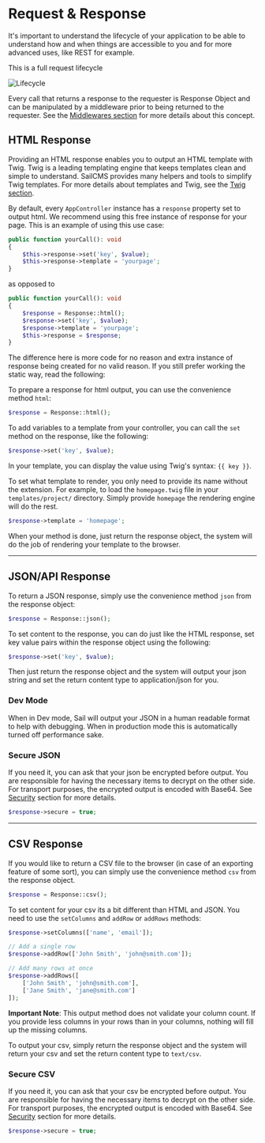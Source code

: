 # Request & Response <Badge type="tip" text="3.0.0" />

It's important to understand the lifecycle of your application to be able to understand how and when things are accessible
to you and for more advanced uses, like REST for example.

This is a full request lifecycle

![Lifecycle](/lifecycle.jpg)

Every call that returns a response to the requester is Response Object and can be manipulated by a middleware prior to
being returned to the requester. See the [Middlewares section](/extending-sailcms/middleware) for more details about 
this concept.

## HTML Response

Providing an HTML response enables you to output an HTML template with Twig. Twig is a leading templating engine that
keeps templates clean and simple to understand. SailCMS provides many helpers and tools to simplify Twig templates. 
For more details about templates and Twig, see the [Twig section](/connectivity/html).

By default, every `AppController` instance has a `response` property set to output html. We recommend using this free
instance of response for your page. This is an example of using this use case:

```php
public function yourCall(): void
{
    $this->response->set('key', $value);
    $this->response->template = 'yourpage';
}
```

as opposed to

```php
public function yourCall(): void
{
    $response = Response::html();
    $response->set('key', $value);
    $response->template = 'yourpage';
    $this->response = $response;
}
```

The difference here is more code for no reason and extra instance of response being created for no valid reason.
If you still prefer working the static way, read the following:

To prepare a response for html output, you can use the convenience method `html`:

```php
$response = Response::html();
```

To add variables to a template from your controller, you can call the `set` method on the response, like the following:

```php
$response->set('key', $value);
```

In your template, you can display the value using Twig's syntax: <code v-pre>{{ key }}</code>.

To set what template to render, you only need to provide its name without the extension. For example, to load the
`homepage.twig` file in your `templates/project/` directory. Simply provide `homepage` the rendering engine will do the
rest.

```php
$response->template = 'homepage';
```

When your method is done, just return the response object, the system will do the job of rendering your template to the
browser.

---

## JSON/API Response

To return a JSON response, simply use the convenience method `json` from the response object:

```php
$response = Response::json();
```

To set content to the response, you can do just like the HTML response, set key value pairs within the response object
using the following:

```php
$response->set('key', $value);
```

Then just return the response object and the system will output your json string and set the return content type to 
application/json for you.

### Dev Mode

When in Dev mode, Sail will output your JSON in a human readable format to help with debugging. When in production mode
this is automatically turned off performance sake.

### Secure JSON

If you need it, you can ask that your json be encrypted before output. You are responsible for having the necessary items
to decrypt on the other side. For transport purposes, the encrypted output is encoded with Base64.
See [Security](/security/encryption) section for more details.

```php
$response->secure = true;
```

---

## CSV Response

If you would like to return a CSV file to the browser (in case of an exporting feature of some sort), you can simply
use the convenience method `csv` from the response object.

```php
$response = Response::csv();
```

To set content for your csv its a bit different than HTML and JSON. You need to use the `setColumns` and `addRow` or `addRows` methods:

```php
$response->setColumns(['name', 'email']);

// Add a single row
$response->addRow(['John Smith', 'john@smith.com']);

// Add many rows at once
$response->addRows([
    ['John Smith', 'john@smith.com'], 
    ['Jane Smith', 'jane@smith.com']
]);
```

__Important Note__: This output method does not validate your column count. If you provide less columns in your rows than
in your columns, nothing will fill up the missing columns.

To output your csv, simply return the response object and the system will return your csv and set the return content type
to `text/csv`.

### Secure CSV

If you need it, you can ask that your csv be encrypted before output. You are responsible for having the necessary items
to decrypt on the other side. For transport purposes, the encrypted output is encoded with Base64. 
See [Security](/security/encryption) section for more details.

```php
$response->secure = true;
```